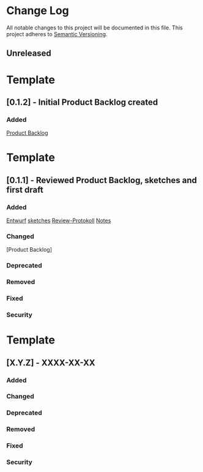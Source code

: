 # Change Log
All notable changes to this project will be documented in this file.
This project adheres to [Semantic Versioning](http://semver.org/).

## Unreleased
# Template
## [0.1.2] - Initial Product Backlog created
### Added
[Product Backlog](https://sopra.informatik.uni-stuttgart.de/sopra-ws1617/sopra-team-16/blob/master/doc/Product.Backlog.md)

# Template
## [0.1.1] - Reviewed Product Backlog, sketches and first draft
### Added
[Entwurf](https://sopra.informatik.uni-stuttgart.de/sopra-ws1617/sopra-team-16/blob/master/doc/Entwurf.md)
[sketches](https://sopra.informatik.uni-stuttgart.de/sopra-ws1617/sopra-team-16/tree/master/doc/sketches)
[Review-Protokoll](https://sopra.informatik.uni-stuttgart.de/sopra-ws1617/sopra-team-16/blob/master/doc/2016-11-03_Review_Protokoll_Gruppe16U.pdf)
[Notes](https://sopra.informatik.uni-stuttgart.de/sopra-ws1617/sopra-team-16/blob/master/doc/Begruendung.md)
### Changed
[Product Backlog]
### Deprecated

### Removed

### Fixed

### Security


# Template
## [X.Y.Z] - XXXX-XX-XX
### Added

### Changed

### Deprecated

### Removed

### Fixed

### Security
